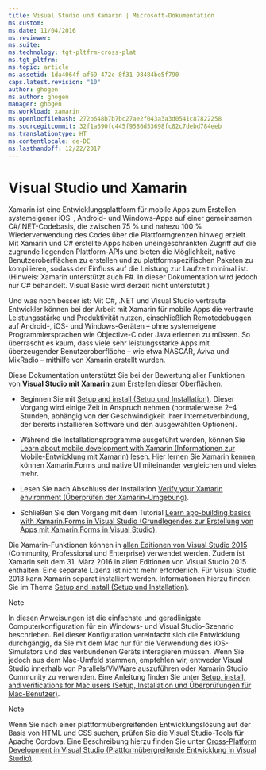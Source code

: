 ```yaml
---
title: Visual Studio und Xamarin | Microsoft-Dokumentation
ms.custom: 
ms.date: 11/04/2016
ms.reviewer: 
ms.suite: 
ms.technology: tgt-pltfrm-cross-plat
ms.tgt_pltfrm: 
ms.topic: article
ms.assetid: 1da4064f-af69-472c-8f31-98484be5f790
caps.latest.revision: "10"
author: ghogen
ms.author: ghogen
manager: ghogen
ms.workload: xamarin
ms.openlocfilehash: 272b648b7b7bc27ae2f043a3a3d0541c87822258
ms.sourcegitcommit: 32f1a690fc445f9586d53698fc82c7debd784eeb
ms.translationtype: HT
ms.contentlocale: de-DE
ms.lasthandoff: 12/22/2017
---
```

# <a name="visual-studio-and-xamarin"></a>Visual Studio und Xamarin
Xamarin ist eine Entwicklungsplattform für mobile Apps zum Erstellen systemeigener iOS-, Android- und Windows-Apps auf einer gemeinsamen C#/.NET-Codebasis, die zwischen 75 % und nahezu 100 % Wiederverwendung des Codes über die Plattformgrenzen hinweg erzielt. Mit Xamarin und C# erstellte Apps haben uneingeschränkten Zugriff auf die zugrunde liegenden Plattform-APIs und bieten die Möglichkeit, native Benutzeroberflächen zu erstellen und zu plattformspezifischen Paketen zu kompilieren, sodass der Einfluss auf die Leistung zur Laufzeit minimal ist. (Hinweis: Xamarin unterstützt auch F#. In dieser Dokumentation wird jedoch nur C# behandelt. Visual Basic wird derzeit nicht unterstützt.)  
  
 Und was noch besser ist: Mit C#, .NET und Visual Studio vertraute Entwickler können bei der Arbeit mit Xamarin für mobile Apps die vertraute Leistungsstärke und Produktivität nutzen, einschließlich Remotedebuggen auf Android-, iOS- und Windows-Geräten – ohne systemeigene Programmiersprachen wie Objective-C oder Java erlernen zu müssen. So überrascht es kaum, dass viele sehr leistungsstarke Apps mit überzeugender Benutzeroberfläche – wie etwa NASCAR, Aviva und MixRadio – mithilfe von Xamarin erstellt wurden.  
  
 Diese Dokumentation unterstützt Sie bei der Bewertung aller Funktionen von **Visual Studio mit Xamarin** zum Erstellen dieser Oberflächen.  
  
-   Beginnen Sie mit [Setup and install (Setup und Installation)](../cross-platform/setup-and-install.md). Dieser Vorgang wird einige Zeit in Anspruch nehmen (normalerweise 2–4 Stunden, abhängig von der Geschwindigkeit Ihrer Internetverbindung, der bereits installieren Software und den ausgewählten Optionen).  
  
-   Während die Installationsprogramme ausgeführt werden, können Sie [Learn about mobile development with Xamarin (Informationen zur Mobile-Entwicklung mit Xamarin)](../cross-platform/learn-about-mobile-development-with-xamarin.md) lesen. Hier lernen Sie Xamarin kennen, können Xamarin.Forms und native UI miteinander vergleichen und vieles mehr.  
  
-   Lesen Sie nach Abschluss der Installation [Verify your Xamarin environment (Überprüfen der Xamarin-Umgebung)](../cross-platform/verify-your-xamarin-environment.md).  
  
-   Schließen Sie den Vorgang mit dem Tutorial [Learn app-building basics with Xamarin.Forms in Visual Studio (Grundlegendes zur Erstellung von Apps mit Xamarin.Forms in Visual Studio)](../cross-platform/learn-app-building-basics-with-xamarin-forms-in-visual-studio.md).  
  
 Die Xamarin-Funktionen können in [allen Editionen von Visual Studio 2015](https://www.visualstudio.com/vs-2015-product-editions) (Community, Professional und Enterprise) verwendet werden. Zudem ist Xamarin seit dem 31. März 2016 in allen Editionen von Visual Studio 2015 enthalten. Eine separate Lizenz ist nicht mehr erforderlich. Für Visual Studio 2013 kann Xamarin separat installiert werden. Informationen hierzu finden Sie im Thema [Setup and install (Setup und Installation)](../cross-platform/setup-and-install.md).  
  
> [!NOTE]
>  In diesen Anweisungen ist die einfachste und geradlinigste Computerkonfiguration für ein Windows- und Visual Studio-Szenario beschrieben. Bei dieser Konfiguration vereinfacht sich die Entwicklung durchgängig, da Sie mit dem Mac nur für die Verwendung des iOS-Simulators und des verbundenen Geräts interagieren müssen. Wenn Sie jedoch aus dem Mac-Umfeld stammen, empfehlen wir, entweder Visual Studio innerhalb von Parallels/VMWare auszuführen oder Xamarin Studio Community zu verwenden. Eine Anleitung finden Sie unter [Setup, install, and verifications for Mac users (Setup, Installation und Überprüfungen für Mac-Benutzer)](../cross-platform/setup-install-and-verifications-for-mac-users.md).  
  
> [!NOTE]
>  Wenn Sie nach einer plattformübergreifenden Entwicklungslösung auf der Basis von HTML und CSS suchen, prüfen Sie die Visual Studio-Tools für Apache Cordova. Eine Beschreibung hierzu finden Sie unter [Cross-Platform Development in Visual Studio (Plattformübergreifende Entwicklung in Visual Studio)](../cross-platform/cross-platform-mobile-development-in-visual-studio.md#HTML).